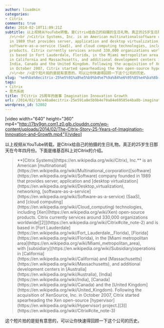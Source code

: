 ```yaml
---
author: liuadmin
categories:
- Citrix
comments: true
date: 2014-02-10T11:09:21Z
subtitle: 以上视频从YouTube转载。是Citrix给自己的拍摄的生日礼物。真正的25岁生日那天在今年四月份。下面是维基百科上对Citrix的介绍。\r<br
  />\r<br />Citrix Systems, Inc. is an American multinationalsoftware company founded
  in 1989 that provides server, application and desktop virtualization, networking,
  software-as-a-service (SaaS), and cloud computing technologies, including Xen open-source
  products. Citrix currently services around 330,000 organizations worldwide[2] and
  is based in Fort Lauderdale, Florida, in the Miami metropolitan area, with subsidiaryoperations
  in California and Massachusetts, and additional development centers in Australia,
  India, Canada and the United Kingdom. Following the acquisition of XenSource, Inc.
  in October 2007, Citrix started spearheading the Xen open-source hypervisor project.[3]\r<br
  />\r<br />这个短片拍的是挺有意思的，可以让你快速得回顾一下这个公司的历史。
slug: '%e4%ba%8ecitrix-25%e5%91%a8%e5%b9%b4%e7%9a%84%e6%95%85%e4%ba%8b-imagination-innovation-growth'
tags:
- Citrix
- 思杰系统
title: 于Citrix 25周年的故事 Imagination Innovation Growth
url: /2014/02/10/e4ba8ecitrix-25e591a8e5b9b4e79a84e69585e4ba8b-imagination-innovation-growth/
wordpress_id: 52802
---
```


[video width="640" height="360" mp4="http://7bv9gn.com1.z0.glb.clouddn.com/wp-content/uploads/2014/02/The-Citrix-Story-25-Years-of-Imagination-Innovation-and-Growth.mp4"][/video]

以上视频从YouTube转载。是Citrix给自己的拍摄的生日礼物。真正的25岁生日那天在今年四月份。下面是维基百科上对Citrix的介绍。


<blockquote>**[Citrix Systems](https://en.wikipedia.org/wiki/Citrix), Inc.** is an American [multinational](https://en.wikipedia.org/wiki/Multinational_corporation)[software](https://en.wikipedia.org/wiki/Software) company founded in 1989 that provides server, application and [desktop virtualization](https://en.wikipedia.org/wiki/Desktop_virtualization), networking, [software-as-a-service](https://en.wikipedia.org/wiki/Software-as-a-service) (SaaS), and [cloud computing](https://en.wikipedia.org/wiki/Cloud_computing) technologies, including [Xen](https://en.wikipedia.org/wiki/Xen) open-source products. Citrix currently services around 330,000 organizations worldwide[[2]](https://en.wikipedia.org/wiki/Citrix#cite_note-2) and is based in [Fort Lauderdale](https://en.wikipedia.org/wiki/Fort_Lauderdale,_Florida), [Florida](https://en.wikipedia.org/wiki/Florida), in the [Miami metropolitan area](https://en.wikipedia.org/wiki/Miami_metropolitan_area), with [subsidiary](https://en.wikipedia.org/wiki/Subsidiary)operations in [California](https://en.wikipedia.org/wiki/California) and [Massachusetts](https://en.wikipedia.org/wiki/Massachusetts), and additional development centers in [Australia](https://en.wikipedia.org/wiki/Australia), [India](https://en.wikipedia.org/wiki/India), [Canada](https://en.wikipedia.org/wiki/Canada) and the [United Kingdom](https://en.wikipedia.org/wiki/United_Kingdom). Following the acquisition of XenSource, Inc. in October 2007, Citrix started spearheading the Xen open-source [hypervisor](https://en.wikipedia.org/wiki/Hypervisor) project.[[3]](https://en.wikipedia.org/wiki/Citrix#cite_note-3)</blockquote>


这个短片拍的是挺有意思的，可以让你快速得回顾一下这个公司的历史。
